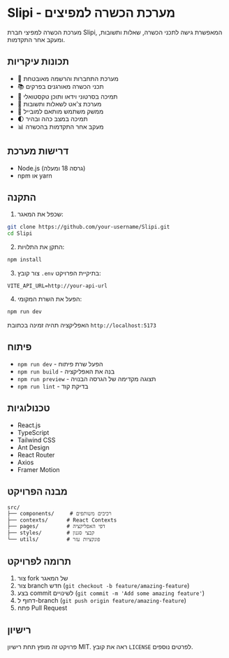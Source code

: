 # Slipi - מערכת הכשרה למפיצים

מערכת הכשרה למפיצי חברת Slipi, המאפשרת גישה לתכני הכשרה, שאלות ותשובות, ומעקב אחר התקדמות.

## תכונות עיקריות

- 🔐 מערכת התחברות והרשמה מאובטחת
- 📚 תכני הכשרה מאורגנים בפרקים
- 🎥 תמיכה בסרטוני וידאו ותוכן טקסטואלי
- 💬 מערכת צ'אט לשאלות ותשובות
- 📱 ממשק משתמש מותאם למובייל
- 🌓 תמיכה במצב כהה ובהיר
- 📊 מעקב אחר התקדמות בהכשרה

## דרישות מערכת

- Node.js (גרסה 18 ומעלה)
- npm או yarn

## התקנה

1. שכפל את המאגר:
```bash
git clone https://github.com/your-username/Slipi.git
cd Slipi
```

2. התקן את התלויות:
```bash
npm install
```

3. צור קובץ `.env` בתיקיית הפרויקט:
```env
VITE_API_URL=http://your-api-url
```

4. הפעל את השרת המקומי:
```bash
npm run dev
```

האפליקציה תהיה זמינה בכתובת `http://localhost:5173`

## פיתוח

- `npm run dev` - הפעל שרת פיתוח
- `npm run build` - בנה את האפליקציה
- `npm run preview` - תצוגה מקדימה של הגרסה הבנויה
- `npm run lint` - בדיקת קוד

## טכנולוגיות

- React.js
- TypeScript
- Tailwind CSS
- Ant Design
- React Router
- Axios
- Framer Motion

## מבנה הפרויקט

```
src/
├── components/     # רכיבים משותפים
├── contexts/      # React Contexts
├── pages/         # דפי האפליקציה
├── styles/        # קבצי סגנון
└── utils/         # פונקציות עזר
```

## תרומה לפרויקט

1. צור fork של המאגר
2. צור branch חדש (`git checkout -b feature/amazing-feature`)
3. בצע commit לשינויים (`git commit -m 'Add some amazing feature'`)
4. דחוף ל-branch (`git push origin feature/amazing-feature`)
5. פתח Pull Request

## רישיון

פרויקט זה מופץ תחת רישיון MIT. ראה את קובץ `LICENSE` לפרטים נוספים. 